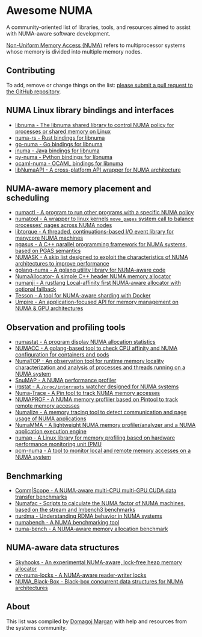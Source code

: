 # Awesome NUMA
A community-oriented list of libraries, tools, and resources aimed to assist with NUMA-aware software development.

[Non-Uniform Memory Access (NUMA)](https://en.wikipedia.org/wiki/Non-uniform_memory_access) refers to multiprocessor systems whose memory is divided into multiple memory nodes.

## Contributing
To add, remove or change things on the list:
[please submit a pull request to the GitHub repository](https://github.com/domargan/awesome-numa).

## NUMA Linux library bindings and interfaces
- [libnuma - The libnuma shared library to control NUMA policy for processes or shared memory on Linux](https://github.com/numactl/numactl)
- [numa-rs - Rust bindings for libnuma](https://github.com/cwpearson/numa-rs)
- [go-numa - Go bindings for libnuma](https://github.com/rakyll/go-numa)
- [jnuma - Java bindings for libnuma](https://github.com/xerial/jnuma)
- [py-numa - Python bindings for libnuma](https://github.com/smira/py-numa)
- [ocaml-numa - OCAML bindings for libnuma](https://github.com/stevebleazard/ocaml-numa)
- [libNumaAPI - A cross-platform API wrapper for NUMA architecture](https://github.com/sergeyvfx/libNumaAPI)

## NUMA-aware memory placement and scheduling
- [numactl - A program to run other programs with a specific NUMA policy](https://github.com/numactl/numactl)
- [numatool - A wrapper to linux kernels `move_pages` system call to balance processes' pages across NUMA nodes](https://github.com/go2starr/numatool)
- [libtorque - A threaded, continuations-based I/O event library for manycore NUMA machines](https://github.com/dankamongmen/libtorque)
- [pgasus - A C++ parallel programming framework for NUMA systems, based on PGAS semantics](https://github.com/osmhpi/pgasus)
- [NUMASK - A skip list designed to exploit the characteristics of NUMA architectures to improve performance](https://github.com/sss-lehigh/numask)
- [golang-numa - A golang utility library for NUMA-aware code](https://github.com/lrita/numa)
- [NumaAllocator- A simple C++ header NUMA memory allocator](https://github.com/ReidAtcheson/numaallocator)
- [numanji - A rustlang Local-affinity first NUMA-aware allocator with optional fallback](https://github.com/bastion-rs/numanji)
- [Tesson -  A tool for NUMA-aware sharding with Docker](https://github.com/kobolog/tesson)
- [Umpire - An application-focused API for memory management on NUMA & GPU architectures ](https://github.com/LLNL/Umpire)

## Observation and profiling tools
- [numastat - A program display NUMA allocation statistics](https://github.com/numactl/numactl)
- [NUMACC - A golang-based tool to check CPU affinity and NUMA configuration for containers and pods](https://github.com/mJace/numacc)
- [NumaTOP - An observation tool for runtime memory locality characterization and analysis of processes and threads running on a NUMA system](https://github.com/intel/numatop)
- [SnuMAP - A NUMA performance profiler](https://github.com/SnuMAP/SnuMAP)
- [irqstat - A `/proc/interrupts` watcher designed for NUMA systems](https://github.com/lanceshelton/irqstat)
- [Numa-Trace - A Pin tool to track NUMA memory accesses](https://github.com/marksfu/Numa-Trace)
- [NUMAPROF - A NUMA memory profliler based on Pintool to track remote memory accesses](https://github.com/memtt/numaprof)
- [Numalize - A memory tracing tool to detect communication and page usage of NUMA applications](https://github.com/matthiasdiener/numalize)
- [NumaMMA - A lightweight NUMA memory profiler/analyzer and a NUMA application execution engine](https://github.com/numamma/numamma)
- [numap - A Linux library for memory profiling based on hardware performance monitoring unit (PMU](https://github.com/numap-library/numap)
- [pcm-numa - A tool to monitor local and remote memory accesses on a NUMA system](https://github.com/opcm/pcm)

## Benchmarking
- [Comm|Scope - A NUMA-aware multi-CPU multi-GPU CUDA data transfer benchmarks](https://github.com/c3sr/comm_scope)
- [Numafac - Scripts to calculate the NUMA factor of NUMA machines, based on the stream and lmbench3 benchmarks](https://github.com/matthiasdiener/numafac)
- [nurdma - Understanding RDMA behavior in NUMA systems](https://github.com/sss-lehigh/nurdma)
- [numabench - A NUMA benchmarking tool](https://github.com/BrownBigData/numabench)
- [numa-bench - A NUMA-aware memory allocation benchmark](https://github.com/stephentu/numa-bench)

## NUMA-aware data structures
- [Skyhooks - An experimental NUMA-aware, lock-free heap memory allocator](https://github.com/ShisoftResearch/Skyhooks)
- [rw-numa-locks - A NUMA-aware reader-writer locks](https://github.com/azu-labs/rw-numa-locks)
- [NUMA_Black-Box - Black-box concurrent data structures for NUMA architectures](https://github.com/xqgex/NUMA_Black-Box)

## About
This list was compiled by [Domagoj Margan](https://github.com/domargan) with help and resources from the systems community.
